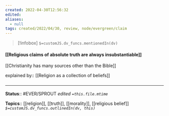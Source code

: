 ```yaml
---
created: 2022-04-30T12:56:32 
edited: 
aliases:
  - null
tags: created/2022/04/30, review, node/evergreen/claim
---
```

> [!infobox]
`$=customJS.dv_funcs.mentionedIn(dv)`

#### [[Religious claims of absolute truth are always insubstantiable]]

[[Christianity has many sources other than the Bible]]

explained by:: [[Religion as a collection of beliefs]]

### <hr class="footnote"/>

**Status**:: #EVER/SPROUT
*edited `=this.file.mtime`*

**Topics**:: [[religion]], [[truth]], [[morality]], [[religious belief]]
*`$=customJS.dv_funcs.outlinedIn(dv, this)`*
